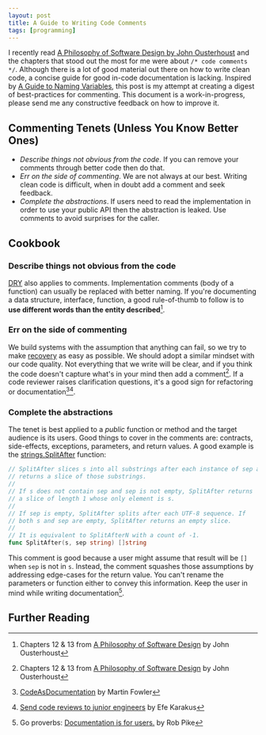 ```yaml
---
layout: post
title: A Guide to Writing Code Comments
tags: [programming]
---
```


I recently read [A Philosophy of Software Design by John Ousterhoust](https://www.amazon.com/Philosophy-Software-Design-John-Ousterhout/dp/1732102201) and the chapters that stood out the 
most for me were about `/* code comments */`. Although there is a lot of good material out there on how to write
clean code, a concise guide for good in-code documentation is lacking.
Inspired by [A Guide to Naming Variables](https://a-nickels-worth.blogspot.com/2016/04/a-guide-to-naming-variables.html),
this post is my attempt at creating a digest of best-practices for commenting. This document
is a work-in-progress, please send me any constructive feedback on how to improve it.

## Commenting Tenets (Unless You Know Better Ones)
* _Describe things not obvious from the code_. If you can remove your comments through better code then do that.
* _Err on the side of commenting_. We are not always at our best. Writing clean code is difficult, when in doubt add a comment and seek feedback.
* _Complete the abstractions_. If users need to read the implementation in order to use your public API then the abstraction is leaked. Use comments to avoid surprises for the caller.

## Cookbook

### Describe things not obvious from the code
[DRY](https://en.wikipedia.org/wiki/Don%27t_repeat_yourself) also applies to comments. 
Implementation comments (body of a function) can usually be replaced with better naming.
If you're documenting a data structure, interface, function, a good rule-of-thumb to follow 
is to **use different words than the entity described**[^1].

### Err on the side of commenting
We build systems with the assumption that anything can fail, so we try to make [recovery](http://roc.cs.berkeley.edu/roc_overview.html) as easy as possible. We should adopt a similar mindset with our code quality. Not everything
that we write will be clear, and if you think the code doesn't capture what's in your mind then add a comment[^1].
If a code reviewer raises clarification questions, it's a good sign for refactoring or documentation[^2][^3].

### Complete the abstractions 
The tenet is best applied to a _public_ function or method and the target audience is its users. Good things to cover in the comments are: contracts, side-effects, exceptions, parameters, and return values. A good example is the [strings.SplitAfter](https://golang.org/pkg/strings/#SplitAfter) function:
```go
// SplitAfter slices s into all substrings after each instance of sep and
// returns a slice of those substrings.
//
// If s does not contain sep and sep is not empty, SplitAfter returns
// a slice of length 1 whose only element is s.
//
// If sep is empty, SplitAfter splits after each UTF-8 sequence. If
// both s and sep are empty, SplitAfter returns an empty slice.
//
// It is equivalent to SplitAfterN with a count of -1.
func SplitAfter(s, sep string) []string
```
This comment is good because a user might assume that result will be `[]` when `sep` is not in `s`. Instead, the comment
squashes those assumptions by addressing edge-cases for the return value. You can't rename the parameters 
or function either to convey this information. Keep the user in mind while writing documentation[^4].

## Further Reading
[^1]: Chapters 12 & 13 from [A Philosophy of Software Design](https://www.amazon.com/Philosophy-Software-Design-John-Ousterhout/dp/1732102201) by John Ousterhoust
[^2]: [CodeAsDocumentation](https://www.martinfowler.com/bliki/CodeAsDocumentation.html) by Martin Fowler
[^3]: [Send code reviews to junior engineers](https://www.efekarakus.com/2019/03/16/send-code-reviews-to-junior-engineers.html) by Efe Karakus
[^4]: Go proverbs: [Documentation is for users.](https://www.youtube.com/watch?v=PAAkCSZUG1c&t=19m07s) by Rob Pike
[^5]: [What is Software Design?](http://www.developerdotstar.com/printable/mag/articles/reeves_design.html) by Jack W. Reeves

